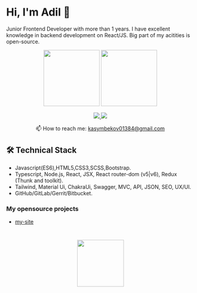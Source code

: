 <!-- 
<p align="center">
	<a target="_blank" href="https://github.com/adkasyv"><img src="img/github.svg" alt="GitHub"></a>
	<a target="_blank" href="https://www.linkedin.com/in/adkasyv"><img src="img/linkedin.svg" alt="LinkedIn"></a>
	<a target="_blank" href="https://gzmland.ru/"><img src="img/cv.svg" alt="cv"></a>
	<a target="_blank" href="https://www.codewars.com/users/adkasyv"><img src="https://www.codewars.com/users/adkasyv/badges/micro" alt="codewars"></a>

</p>

<p align="center">How to <del>en</del>reach me:  
	<a target="_blank" href="https://adkasyv.github.io/portolio_site/">website</a> and  <a href="mailto:kasymbekov01384@gmail.com">email</a>
</p>
-->

<!-- 
 	<a target="_blank" href="https://leetcode.com/adkasyv/"><img src="https://leetcard.jacoblin.cool/adkasyv?theme=light&font=Noto%20Sans%20Bassa%20Vah&ext=activity" alt="leetcode"></a> 
-->


 
<!-- <div align="center"> -->
  <!-- <a href="https://gzmland.ru/" target="_blank"><img src="https://media.giphy.com/media/YlmI36YAWe7KScC7hK/source.gif" width="280" height="auto" /></a> -->
  <!-- <a href="https://gzmland.ru/" target="_blank"><img src="https://media.giphy.com/media/YlmI36YAWe7KScC7hK/source.gif" width="280" height="auto" /></a> -->
  <!-- <a href="https://gzmland.ru/" target="_blank"><img src="img/source-8.gif" width="700" height="auto" /></a> -->
<!-- </div> -->

<!-- <img align="left" src="img/source-10.png " width="180" height="auto"> -->
<!-- <div align="center">
  <img src="img/source-16.gif" width="100" height="auto">
  <img src="img/source-17.gif" width="100" height="auto">
  <img src="img/source-18.gif" width="100" height="auto">
  <img src="img/source-19.gif" width="100" height="auto">
  <img src="img/source-20.gif" width="100" height="auto">
  <img src="img/source-21.gif" width="100" height="auto">
</div> -->

<!-- [![instagram](https://img.shields.io/badge/-@adkasyv-e6e6e6?style=flat-square&labelColor=e6e6e6&logo=instagram&logoColor=white&color=e6e6e6)](https://instagram.com/adkasyv)
[![linkedin](https://img.shields.io/badge/-@adkasyv-e6e6e6?style=flat-square&labelColor=e6e6e6&logo=VK&logoColor=white&color=e6e6e6)](https://vk.com/adkasyv)
[![telegram](https://img.shields.io/badge/-@adkasyv-e6e6e6?style=flat-square&labelColor=e6e6e6&logo=Telegram&logoColor=#000000&color=e6e6e6)](https://t.me/adkasyv) -->

<!-- <p align="center">
  <a href="https://instagram.com/adkasyv" target="_blank">
    <img src="https://img.shields.io/badge/instagram-%23E4405F.svg?&style=for-the-badge&logo=instagram&logoColor=white" alt="dephraiim"/>
  </a>
  <a href="https://vk.com/adkasyv" target="_blank">       
    <img src="https://img.shields.io/badge/vk-4c75a3?style=for-the-badge&logo=VK&logoColor=white&color=4c75a3" alt="VK"/>
  </a>
  <a href="https://t.me/adkasyv" target="_blank">         
    <img src="https://img.shields.io/badge/telegram-0088cc?style=for-the-badge&logo=telegram&logoColor=white&color=0088cc" alt="Telegram"/>
  </a>
</p> -->

<!-- Says he **loves** generation \\\ Z //... **doesn't say!** otherwise -->

<!--
**adkasyv/adkasyv** is a ✨ _special_ ✨ repository because its `README.md` (this file) appears on your GitHub profile.

Here are some ideas to get you started:

- 🔭 I’m currently working on ...
- 🌱 I’m currently learning ...
- 👯 I’m looking to collaborate on ...
- 🤔 I’m looking for help with ...
- 💬 Ask me about ...
- 📫 How to reach me: ...
- 😄 Pronouns: ...
- ⚡ Fun fact: ...
-->









# Hi, I'm Adil 👋
Junior Frontend Developer with more than 1 years. I have excellent knowledge in backend development on React/JS. Big part of my acitities is open-source.

<p align='center'>
   <a href="https://github-readme-stats.vercel.app/api?username=adkasyv&show_icons=true&count_private=true"><img
           height=150
           src="https://github-readme-stats.vercel.app/api?username=adkasyv&show_icons=true&count_private=true"/></a>
   <a href="https://github.com/adkasyv/github-readme-stats"><img height=150
                                                                  src="https://github-readme-stats.vercel.app/api/top-langs/?username=adkasyv&layout=compact"/></a>
</p>

<p align='center'>
   <a href="https://www.linkedin.com/in/adkasyv/">
       <img src="https://img.shields.io/badge/linkedin-%230077B5.svg?&style=for-the-badge&logo=linkedin&logoColor=white"/>
   </a>
   <a href="https://t.me/adkasyv">
       <img src="https://img.shields.io/badge/Telegram-2CA5E0?style=for-the-badge&logo=telegram&logoColor=white"/>
   </a>
<p align='center'>
   📫 How to reach me: <a href='mailto:kasymbekov01384@gmail.com'>kasymbekov01384@gmail.com</a>
</p>


## 🛠 Technical Stack
*   Javascript(ES6),HTML5,CSS3,SCSS,Bootstrap.
*   Typescript, Node.js, React, JSX, React router-dom (v5|v6), Redux (Thunk and toolkit).
*   Tailwind, Material Ui, ChakraUi, Swagger, MVC, API, JSON, SEO, UX/UI.
*   GitHub/GitLab/Gerrit/Bitbucket.

### My opensource projects

*   [my-site](https://adkasyv.github.io/portolio_site)


<div align="center" style="margin: 40px 0">
   <a href="https://github.com/adkasyv/github-profile-views-counter">
       <img width="125px" src="https://komarev.com/ghpvc/?username=adkasyv&color=DE002D">
   </a>
</div>
